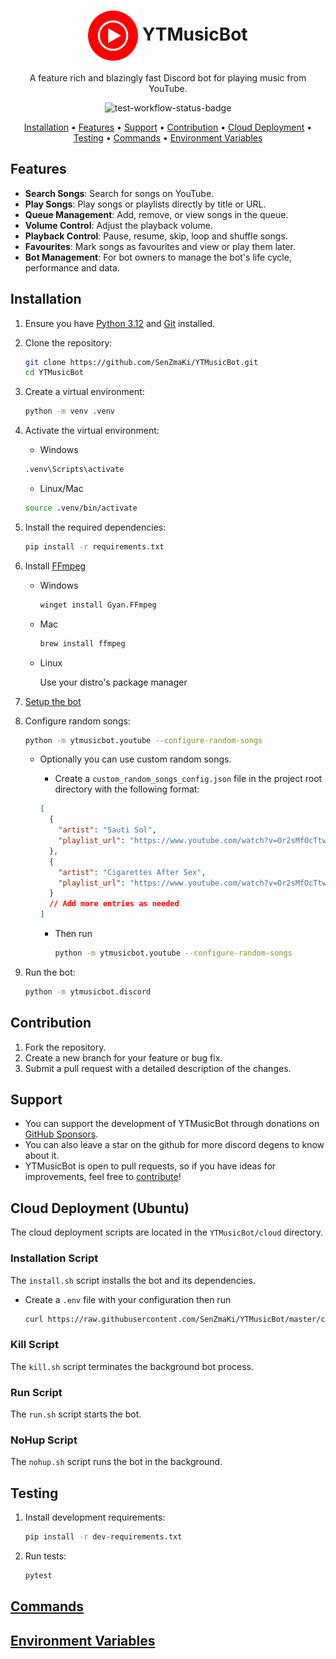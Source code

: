 <h1 align="center">
<img align="center" height="80px" width="80px" src="https://raw.githubusercontent.com/SenZmaKi/YTMusicBot/master/.github/images/icon.png" alt="icon"> YTMusicBot</h1>
<p align="center">
A feature rich and blazingly fast Discord bot for playing music from YouTube.
</p>

<p align="center"
 <a href=https://github.com/SenZmaKi/YTMusicBot/actions/workflows/test.yml> <img height="30px" src=https://github.com/SenZmaKi/YTMusicBot/actions/workflows/test.yml/badge.svg alt=test-workflow-status-badge></a>
</p>
<p align="center">
  <a href="#installation">Installation</a> •
  <a href="#features">Features</a> •
  <a href="#support">Support</a> •
  <a href="#contribution">Contribution</a> •
  <a href="#cloud-deployment-ubuntu">Cloud Deployment</a> •
  <a href="#testing">Testing</a> •
  <a href="#commands">Commands</a> •
  <a href="#environment-variables">Environment Variables</a>
</p>

## Features

- **Search Songs**: Search for songs on YouTube.
- **Play Songs**: Play songs or playlists directly by title or URL.
- **Queue Management**: Add, remove, or view songs in the queue.
- **Volume Control**: Adjust the playback volume.
- **Playback Control**: Pause, resume, skip, loop and shuffle songs.
- **Favourites**: Mark songs as favourites and view or play them later.
- **Bot Management**: For bot owners to manage the bot's life cycle, performance and data.

## Installation

1. Ensure you have [Python 3.12](https://www.python.org/downloads/release/python-3127) and [Git](https://github.com/git-guides/install-git) installed.

2. Clone the repository:

   ```bash
   git clone https://github.com/SenZmaKi/YTMusicBot.git
   cd YTMusicBot
   ```

3. Create a virtual environment:

   ```bash
   python -m venv .venv
   ```

4. Activate the virtual environment:

   - Windows

   ```bash
   .venv\Scripts\activate
   ```

   - Linux/Mac

   ```bash
   source .venv/bin/activate
   ```

5. Install the required dependencies:

   ```bash
   pip install -r requirements.txt
   ```

6. Install [FFmpeg](https://www.ffmpeg.org/)

   - Windows
     ```bash
     winget install Gyan.FFmpeg
     ```
   - Mac
     ```bash
     brew install ffmpeg
     ```
   - Linux

     Use your distro's package manager

7. [Setup the bot](https://github.com/SenZmaKi/YTMusicBot/tree/master/docs/setup-bot.md)

8. Configure random songs:

   ```bash
   python -m ytmusicbot.youtube --configure-random-songs
   ```

   - Optionally you can use custom random songs.

     - Create a `custom_random_songs_config.json` file in the project root directory with the following format:

     ```json
     [
       {
         "artist": "Sauti Sol",
         "playlist_url": "https://www.youtube.com/watch?v=Or2sMfOcTtw&list=RDEMGKSEWOD6zbF-FHc_dLYrPg&start_radio=1"
       },
       {
         "artist": "Cigarettes After Sex",
         "playlist_url": "https://www.youtube.com/watch?v=Or2sMfOcTtw&list=RDEMGKSEWOD6zbF-FHc_dLYrPg&start_radio=1"
       }
       // Add more entries as needed
     ]
     ```

     - Then run

       ```bash
       python -m ytmusicbot.youtube --configure-random-songs
       ```

9. Run the bot:

   ```bash
   python -m ytmusicbot.discord
   ```

## Contribution

1. Fork the repository.
2. Create a new branch for your feature or bug fix.
3. Submit a pull request with a detailed description of the changes.

## Support

- You can support the development of YTMusicBot through donations on [GitHub Sponsors](https://github.com/sponsors/SenZmaKi).
- You can also leave a star on the github for more discord degens to know about it.
- YTMusicBot is open to pull requests, so if you have ideas for improvements, feel free to [contribute](#contribution)!

## Cloud Deployment (Ubuntu)

The cloud deployment scripts are located in the `YTMusicBot/cloud` directory.

### Installation Script

The `install.sh` script installs the bot and its dependencies.

- Create a `.env` file with your configuration then run

  ```bash
  curl https://raw.githubusercontent.com/SenZmaKi/YTMusicBot/master/cloud/install.sh | bash
  ```

### Kill Script

The `kill.sh` script terminates the background bot process.

### Run Script

The `run.sh` script starts the bot.

### NoHup Script

The `nohup.sh` script runs the bot in the background.

## Testing

1. Install development requirements:

   ```bash
   pip install -r dev-requirements.txt
   ```

2. Run tests:

   ```bash
   pytest
   ```
## [Commands](https://github.com/SenZmaKi/YTMusicBot/blob/master/docs/commands.md)

## [Environment Variables](https://github.com/SenZmaKi/YTMusicBot/blob/master/docs/env.md)
